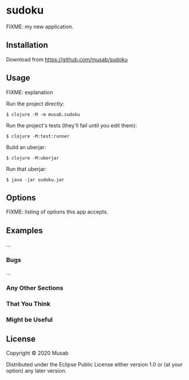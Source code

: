 # sudoku

FIXME: my new application.

## Installation

Download from https://github.com/musab/sudoku

## Usage

FIXME: explanation

Run the project directly:

    $ clojure -M -m musab.sudoku

Run the project's tests (they'll fail until you edit them):

    $ clojure -M:test:runner

Build an uberjar:

    $ clojure -M:uberjar

Run that uberjar:

    $ java -jar sudoku.jar

## Options

FIXME: listing of options this app accepts.

## Examples

...

### Bugs

...

### Any Other Sections
### That You Think
### Might be Useful

## License

Copyright © 2020 Musab

Distributed under the Eclipse Public License either version 1.0 or (at
your option) any later version.
